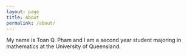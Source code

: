 ```yaml
---
layout: page
title: About
permalink: /about/
---
```


My name is Toan Q. Pham and I am a second year student
majoring in mathematics at the University of Queensland. 
